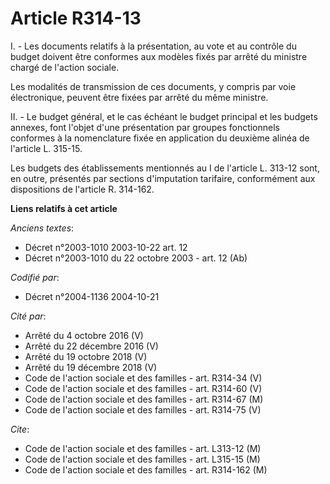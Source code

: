 # Article R314-13

I. - Les documents relatifs à la présentation, au vote et au contrôle du budget doivent être conformes aux modèles fixés par
arrêté du ministre chargé de l'action sociale.

Les modalités de transmission de ces documents, y compris par voie électronique, peuvent être fixées par arrêté du même
ministre.

II. - Le budget général, et le cas échéant le budget principal et les budgets annexes, font l'objet d'une présentation par
groupes fonctionnels conformes à la nomenclature fixée en application du deuxième alinéa de l'article L. 315-15.

Les budgets des établissements mentionnés au I de l'article L. 313-12 sont, en outre, présentés par sections d'imputation
tarifaire, conformément aux dispositions de l'article R. 314-162.

**Liens relatifs à cet article**

_Anciens textes_:

  - Décret n°2003-1010 2003-10-22 art. 12
  - Décret n°2003-1010 du 22 octobre 2003 - art. 12 (Ab)

_Codifié par_:

  - Décret n°2004-1136 2004-10-21

_Cité par_:

  - Arrêté du 4 octobre 2016 (V)
  - Arrêté du 22 décembre 2016 (V)
  - Arrêté du 19 octobre 2018 (V)
  - Arrêté du 19 décembre 2018 (V)
  - Code de l'action sociale et des familles - art. R314-34 (V)
  - Code de l'action sociale et des familles - art. R314-60 (V)
  - Code de l'action sociale et des familles - art. R314-67 (M)
  - Code de l'action sociale et des familles - art. R314-75 (V)

_Cite_:

  - Code de l'action sociale et des familles - art. L313-12 (M)
  - Code de l'action sociale et des familles - art. L315-15 (M)
  - Code de l'action sociale et des familles - art. R314-162 (M)
